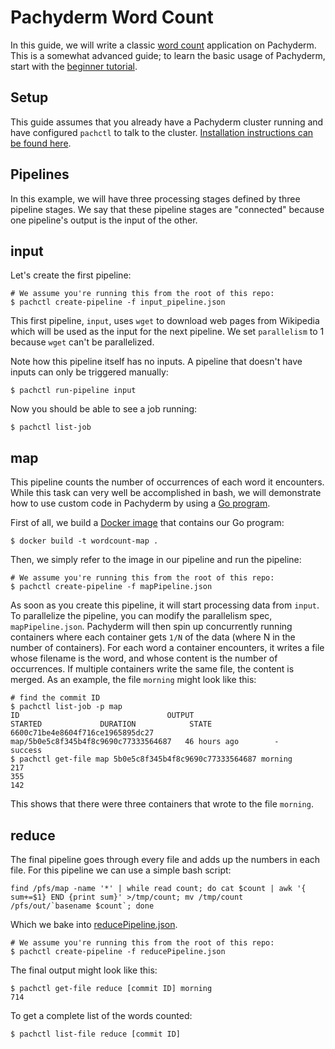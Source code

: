 # Pachyderm Word Count

In this guide, we will write a classic [word count](https://portal.futuresystems.org/manual/hadoop-wordcount) application on Pachyderm.  This is a somewhat advanced guide; to learn the basic usage of Pachyderm, start with the [beginner tutorial](http://pachyderm.readthedocs.io/en/stable/getting_started/beginner_tutorial.html).

## Setup

This guide assumes that you already have a Pachyderm cluster running and have configured `pachctl` to talk to the cluster. [Installation instructions can be found here](http://pachyderm.readthedocs.io/en/stable/getting_started/local_installation.html).

## Pipelines

In this example, we will have three processing stages defined by three pipeline stages.  We say that these pipeline stages are "connected" because one pipeline's output is the input of the other.

## input

Let's create the first pipeline:

```
# We assume you're running this from the root of this repo:
$ pachctl create-pipeline -f input_pipeline.json
```

This first pipeline, `input`, uses `wget` to download web pages from Wikipedia which will be used as the input for the next pipeline.  We set `parallelism` to 1 because `wget` can't be parallelized.

Note how this pipeline itself has no inputs.  A pipeline that doesn't have inputs can only be triggered manually:

```
$ pachctl run-pipeline input
```

Now you should be able to see a job running:

```
$ pachctl list-job
```

## map

This pipeline counts the number of occurrences of each word it encounters.  While this task can very well be accomplished in bash, we will demonstrate how to use custom code in Pachyderm by using a [Go program](map.go).

First of all, we build a [Docker image](Dockerfile) that contains our Go program:

```
$ docker build -t wordcount-map .
```

Then, we simply refer to the image in our pipeline and run the pipeline:

```
# We assume you're running this from the root of this repo:
$ pachctl create-pipeline -f mapPipeline.json
```

As soon as you create this pipeline, it will start processing data from `input`.  To parallelize the pipeline, you can modify the parallelism spec, `mapPipeline.json`. Pachyderm will then spin up concurrently running containers where each container gets `1/N` of the data (where N in the number of containers).  For each word a container encounters, it writes a file whose filename is the word, and whose content is the number of occurrences.  If multiple containers write the same file, the content is merged.  As an example, the file `morning` might look like this:

```
# find the commit ID
$ pachctl list-job -p map  
ID                                 OUTPUT                                           STARTED             DURATION            STATE
6600c71be4e8604f716ce1965895dc27   map/5b0e5c8f345b4f8c9690c77333564687   46 hours ago        -                   success
$ pachctl get-file map 5b0e5c8f345b4f8c9690c77333564687 morning 
217
355
142
```

This shows that there were three containers that wrote to the file `morning`.

## reduce

The final pipeline goes through every file and adds up the numbers in each file.  For this pipeline we can use a simple bash script:

```
find /pfs/map -name '*' | while read count; do cat $count | awk '{ sum+=$1} END {print sum}' >/tmp/count; mv /tmp/count /pfs/out/`basename $count`; done
```

Which we bake into [reducePipeline.json](./reducePipeline.json).

```
# We assume you're running this from the root of this repo:
$ pachctl create-pipeline -f reducePipeline.json
```

The final output might look like this:

```
$ pachctl get-file reduce [commit ID] morning
714
```

To get a complete list of the words counted:

```
$ pachctl list-file reduce [commit ID]
```

